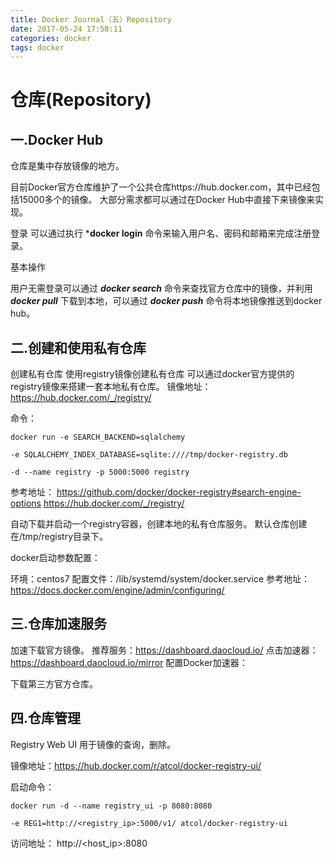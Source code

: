 ```yaml
---
title: Docker Journal（五）Repository
date: 2017-05-24 17:58:11
categories: docker
tags: docker
---
```


# 仓库(Repository)
## 一.Docker Hub

仓库是集中存放镜像的地方。

目前Docker官方仓库维护了一个公共仓库https://hub.docker.com，其中已经包括15000多个的镜像。
大部分需求都可以通过在Docker Hub中直接下来镜像来实现。

登录
可以通过执行 ***docker login** 命令来输入用户名、密码和邮箱来完成注册登录。

基本操作

用户无需登录可以通过 ***docker search*** 命令来查找官方仓库中的镜像，并利用 ***docker pull*** 下载到本地，可以通过 ***docker push*** 命令将本地镜像推送到docker hub。

## 二.创建和使用私有仓库

创建私有仓库
使用registry镜像创建私有仓库
可以通过docker官方提供的registry镜像来搭建一套本地私有仓库。
镜像地址：https://hub.docker.com/_/registry/

命令：
```
docker run -e SEARCH_BACKEND=sqlalchemy

-e SQLALCHEMY_INDEX_DATABASE=sqlite:////tmp/docker-registry.db

-d --name registry -p 5000:5000 registry
```
参考地址：
https://github.com/docker/docker-registry#search-engine-options
https://hub.docker.com/_/registry/

自动下载并启动一个registry容器，创建本地的私有仓库服务。
默认仓库创建在/tmp/registry目录下。

docker启动参数配置：

环境：centos7
配置文件：/lib/systemd/system/docker.service
参考地址：https://docs.docker.com/engine/admin/configuring/

## 三.仓库加速服务

加速下载官方镜像。
推荐服务：https://dashboard.daocloud.io/
点击加速器：https://dashboard.daocloud.io/mirror
配置Docker加速器：

下载第三方官方仓库。

## 四.仓库管理

Registry Web UI
用于镜像的查询，删除。

镜像地址：https://hub.docker.com/r/atcol/docker-registry-ui/

启动命令：
```
docker run -d --name registry_ui -p 8080:8080

-e REG1=http://<registry_ip>:5000/v1/ atcol/docker-registry-ui
```
访问地址：
http://<host_ip>:8080

